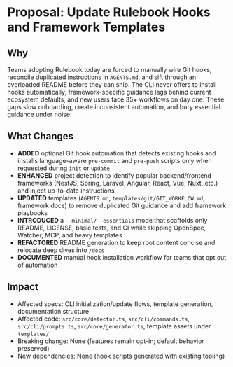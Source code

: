 # Proposal: Update Rulebook Hooks and Framework Templates

## Why
Teams adopting Rulebook today are forced to manually wire Git hooks, reconcile duplicated instructions in `AGENTS.md`, and sift through an overloaded README before they can ship. The CLI never offers to install hooks automatically, framework-specific guidance lags behind current ecosystem defaults, and new users face 35+ workflows on day one. These gaps slow onboarding, create inconsistent automation, and bury essential guidance under noise.

## What Changes
- **ADDED** optional Git hook automation that detects existing hooks and installs language-aware `pre-commit` and `pre-push` scripts only when requested during `init` or `update`
- **ENHANCED** project detection to identify popular backend/frontend frameworks (NestJS, Spring, Laravel, Angular, React, Vue, Nuxt, etc.) and inject up-to-date instructions
- **UPDATED** templates (`AGENTS.md`, `templates/git/GIT_WORKFLOW.md`, framework docs) to remove duplicated Git guidance and add framework playbooks
- **INTRODUCED** a `--minimal/--essentials` mode that scaffolds only README, LICENSE, basic tests, and CI while skipping OpenSpec, Watcher, MCP, and heavy templates
- **REFACTORED** README generation to keep root content concise and relocate deep dives into `/docs`
- **DOCUMENTED** manual hook installation workflow for teams that opt out of automation

## Impact
- Affected specs: CLI initialization/update flows, template generation, documentation structure
- Affected code: `src/core/detector.ts`, `src/cli/commands.ts`, `src/cli/prompts.ts`, `src/core/generator.ts`, template assets under `templates/`
- Breaking change: None (features remain opt-in; default behavior preserved)
- New dependencies: None (hook scripts generated with existing tooling)

